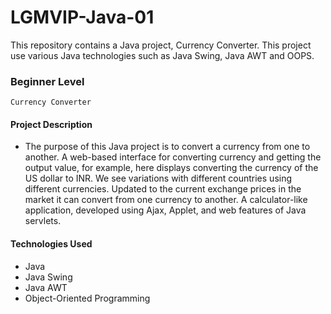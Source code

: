 # LGMVIP-Java-01
This repository contains a Java project, Currency Converter. This project use various Java technologies such as Java Swing, Java AWT and OOPS.

### Beginner Level 
`Currency Converter`

#### Project Description 
- The purpose of this Java project is to convert a currency from one to another. A web-based interface for converting currency and getting the output value, for example, here displays converting the currency of the US dollar to INR. We see variations with different countries using different currencies. Updated to the current exchange prices in the market it can convert from one currency to another. A calculator-like application,
developed using Ajax, Applet, and web features of Java servlets.

#### Technologies Used
- Java
- Java Swing
- Java AWT
- Object-Oriented Programming

